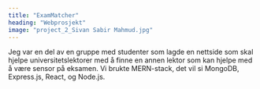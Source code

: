 ```yaml
---
title: "ExamMatcher"
heading: "Webprosjekt"
image: "project_2_Sivan Sabir Mahmud.jpg"
---
```


Jeg var en del av en gruppe med studenter som lagde en nettside som skal hjelpe universitetslektorer med å finne en annen lektor som kan hjelpe med å være sensor på eksamen. Vi brukte MERN-stack, det vil si MongoDB, Express.js, React, og Node.js.
